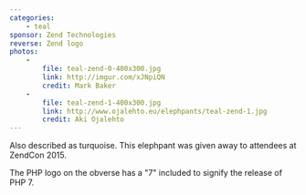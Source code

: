 ```yaml
---
categories:
    - teal
sponsor: Zend Technologies
reverse: Zend logo
photos:
    -
        file: teal-zend-0-400x300.jpg
        link: http://imgur.com/xJNpiQN
        credit: Mark Baker
    -
        file: teal-zend-1-400x300.jpg
        link: http://www.ojalehto.eu/elephpants/teal-zend-1.jpg
        credit: Aki Ojalehto
---
```

Also described as turquoise. This elephpant was given away to attendees at ZendCon 2015.

The PHP logo on the obverse has a "7" included to signify the release of PHP 7.
